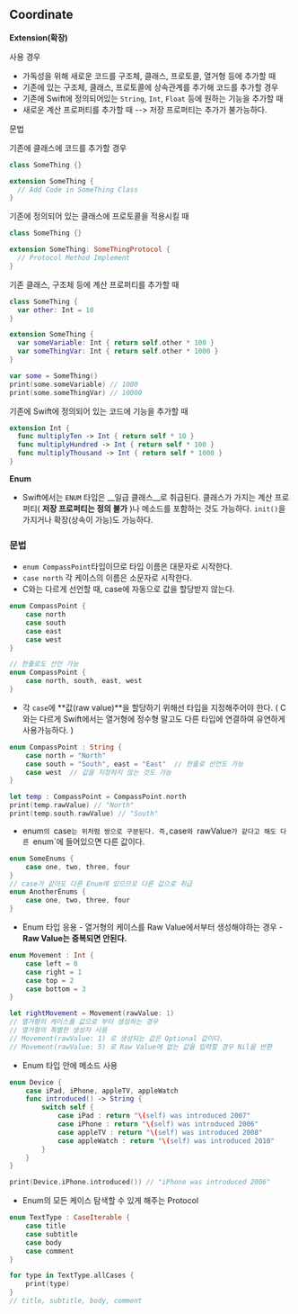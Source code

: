 ## Coordinate

**Extension(확장)**

사용 경우

* 가독성을 위해 새로운 코드를 구조체, 클래스, 프로토콜, 열거형 등에 추가할 때
* 기존에 있는 구조체, 클래스, 프로토콜에 상속관계를 추가해 코드를 추가할 경우
* 기존에 Swift에 정의되어있는 `String`, `Int`, `Float` 등에 원하는 기능을 추가할 때
* 새로운 계산 프로퍼티를 추가할 때 --> 저장 프로퍼티는 추가가 불가능하다.



문법

 기존에 클래스에 코드를 추가할 경우

```swift
class SomeThing {}

extension SomeThing {
  // Add Code in SomeThing Class
}
```



 기존에 정의되어 있는 클래스에 프로토콜을 적용시킬 때

````swift
class SomeThing {}

extension SomeThing: SomeThingProtocol {
  // Protocol Method Implement
}
````



 기존 클래스, 구조체 등에 계산 프로퍼티를 추가할 때

```swift
class SomeThing {
  var other: Int = 10
}

extension SomeThing {
  var someVariable: Int { return self.other * 100 }
  var someThingVar: Int { return self.other * 1000 }
}

var some = SomeThing()
print(some.someVariable) // 1000
print(some.someThingVar) // 10000

```



 기존에 Swift에 정의되어 있는 코드에 기능을 추가할 때

```swift
extension Int {
  func multiplyTen -> Int { return self * 10 }
  func multiplyHundred -> Int { return self * 100 }
  func multiplyThousand -> Int { return self * 1000 }
}
```



**Enum**

- Swift에서는 `ENUM` 타입은 __일급 클래스__로 취급된다. 클래스가 가지는 계산 프로퍼티( **저장 프로퍼티는  정의 불가** )나 메소드를 포함하는 것도 가능하다. `init()`을 가지거나 확장(상속이 가능)도 가능하다.

### 문법

- `enum CompassPoint`타입이므로 타입 이름은 대문자로 시작한다.
- `case north` 각 케이스의 이름은 소문자로 시작한다.
- C와는 다르게 선언할 때, case에 자동으로 값을 할당받지 않는다.

```swift
enum CompassPoint {
    case north
    case south
    case east
    case west
}

// 한줄로도 선언 가능
enum CompassPoint {
    case north, south, east, west
}
```



- 각 `case`에 **값(raw value)**을 할당하기 위해선 타입을 지정해주어야 한다. ( C와는 다르게 Swift에서는 열거형에 정수형 말고도 다른 타입에 연결하여 유연하게 사용가능하다. )

```swift
enum CompassPoint : String {
    case north = "North"
    case south = "South", east = "East"  // 한줄로 선언도 가능
    case west  // 값을 지정하지 않는 것도 가능
}

let temp : CompassPoint = CompassPoint.north
print(temp.rawValue) // "North"
print(temp.south.rawValue) // "South"
```



- enum`의 `case` 는 위처럼 쌍으로 구분된다. 즉, `case`와 `rawValue`가 같다고 해도 다른 `enum`에 들어있으면 다른 값이다.

```swift
enum SomeEnums {
    case one, two, three, four
}
// case가 같아도 다른 Enum에 있으므로 다른 값으로 취급
enum AnotherEnums {
    case one, two, three, four
}
```



- Enum 타입 응용 - 열거형의 케이스를 Raw Value에서부터 생성해야하는 경우 - **Raw Value는 중복되면 안된다.**

```swift
enum Movement : Int {
    case left = 0
    case right = 1
    case top = 2
    case bottom = 3
}

let rightMovement = Movement(rawValue: 1) 
// 열거형의 케이스를 값으로 부터 생성하는 경우
// 열거형의 특별한 생성자 사용
// Movement(rawValue: 1) 로 생성되는 값은 Optional 값이다.
// Movement(rawValue: 5) 로 Raw Value에 없는 값을 입력할 경우 Nil을 반환
```



- Enum 타입 안에 메소드 사용

```swift
enum Device {
    case iPad, iPhone, appleTV, appleWatch
    func introduced() -> String {
        switch self {
            case iPad : return "\(self) was introduced 2007"
            case iPhone : return "\(self) was introduced 2006"
            case appleTV : return "\(self) was introduced 2008"
            case appleWatch : return "\(self) was introduced 2010"
        }
    }
}

print(Device.iPhone.introduced()) // "iPhone was introduced 2006"
```



- Enum의 모든 케이스 탐색할 수 있게 해주는 Protocol

```swift
enum TextType : CaseIterable {
    case title
    case subtitle
    case body
    case comment
}

for type in TextType.allCases {
    print(type)
}
// title, subtitle, body, comment
```

